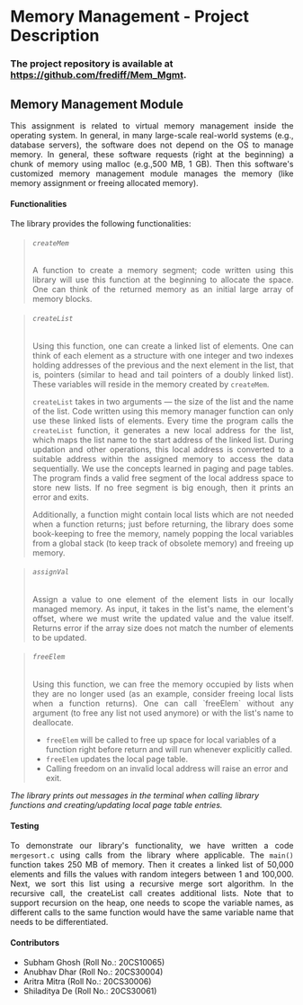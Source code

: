 # Memory Management - Project Description

### The project repository is available at https://github.com/frediff/Mem_Mgmt.

## Memory Management Module



<p align="justify">This assignment is related to virtual memory management inside the operating system. In general, in many large-scale real-world systems (e.g., database servers), the software does not depend on the OS to manage memory. In general, these software requests (right at the beginning) a chunk of memory using malloc (e.g.,500 MB, 1 GB). Then this software's customized memory management module manages the memory (like memory assignment or freeing allocated memory).</p>



#### Functionalities

The library provides the following functionalities:

> ###### `createMem`
>
> <p align="justify">A function to create a memory segment; code written using this library will use this function at the beginning to allocate the space. One can think of the returned memory as an initial large array of memory blocks.</p>

> ###### `createList`
>
> <p align="justify">Using this function, one can create a linked list of elements. One can think of each element as a structure with one integer and two indexes holding addresses of the previous and the next element in the list, that is, pointers (similar to head and tail pointers of a doubly linked list). These variables will reside in the memory created by <code>createMem</code>.</p>
>
> <p align="justify"><code>createList</code> takes in two arguments — the size of the list and the name of the list. Code written using this memory manager function can only use these linked lists of elements. Every time the program calls the <code>createList</code> function, it generates a new local address for the list, which maps the list name to the start address of the linked list. During updation and other operations, this local address is converted to a suitable address within the assigned memory to access the data sequentially. We use the concepts learned in paging and page tables. The program finds a valid free segment of the local address space to store new lists. If no free segment is big enough, then it prints an error and exits.</p>
>
> <p align="justify">Additionally, a function might contain local lists which are not needed when a function returns; just before returning, the library does some book-keeping to free the memory, namely popping the local variables from a global stack (to keep track of obsolete memory) and freeing up memory.</p>

> ###### `assignVal`
>
> <p align="justify">Assign a value to one element of the element lists in our locally managed memory. As input, it takes in the list's name, the element's offset, where we must write the updated value and the value itself. Returns error if the array size does not match the number of elements to be updated.</p>

> ###### `freeElem`
>
> <p align="justify">Using this function, we can free the memory occupied by lists when they are no longer used (as an example, consider freeing local lists when a function returns). One can call `freeElem` without any argument (to free any list not used anymore) or with the list's name to deallocate.</p>
>
> - `freeElem` will be called to free up space for local variables of a function right before return and will run whenever explicitly called.
> - `freeElem` updates the local page table.
> - Calling freedom on an invalid local address will raise an error and exit.

*The library prints out messages in the terminal when calling library functions and creating/updating local page table entries.*

#### Testing

<p align="justify">To demonstrate our library's functionality, we have written a code <code>mergesort.c</code> using calls from the library where applicable. The <code>main()</code> function takes 250 MB of memory. Then it creates a linked list of 50,000 elements and fills the values with random integers between 1 and 100,000. Next, we sort this list using a recursive merge sort algorithm. In the recursive call, the createList call creates additional lists. Note that to support recursion on the heap, one needs to scope the variable names, as different calls to the same function would have the same variable name that needs to be differentiated.</p>

#### Contributors

- Subham Ghosh (Roll No.: 20CS10065)
- Anubhav Dhar (Roll No.: 20CS30004)
- Aritra Mitra (Roll No.: 20CS30006)
- Shiladitya De (Roll No.: 20CS30061)

# 
